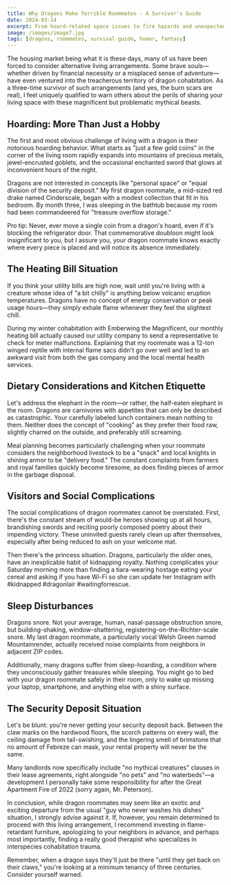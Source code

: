 ```yaml
---
title: Why Dragons Make Terrible Roommates - A Survivor's Guide
date: 2024-03-14
excerpt: From hoard-related space issues to fire hazards and unexpected princess visitors, discover the challenges of sharing living quarters with the world's most majestic and inconsiderate mythical creatures.
image: /images/image7.jpg
tags: [dragons, roommates, survival guide, humor, fantasy]
---
```


The housing market being what it is these days, many of us have been forced to consider alternative living arrangements. Some brave souls—whether driven by financial necessity or a misplaced sense of adventure—have even ventured into the treacherous territory of dragon cohabitation. As a three-time survivor of such arrangements (and yes, the burn scars are real), I feel uniquely qualified to warn others about the perils of sharing your living space with these magnificent but problematic mythical beasts.

## Hoarding: More Than Just a Hobby

The first and most obvious challenge of living with a dragon is their notorious hoarding behavior. What starts as "just a few gold coins" in the corner of the living room rapidly expands into mountains of precious metals, jewel-encrusted goblets, and the occasional enchanted sword that glows at inconvenient hours of the night.

Dragons are not interested in concepts like "personal space" or "equal division of the security deposit." My first dragon roommate, a mid-sized red drake named Cinderscale, began with a modest collection that fit in his bedroom. By month three, I was sleeping in the bathtub because my room had been commandeered for "treasure overflow storage."

Pro tip: Never, ever move a single coin from a dragon's hoard, even if it's blocking the refrigerator door. That commemorative doubloon might look insignificant to you, but I assure you, your dragon roommate knows exactly where every piece is placed and will notice its absence immediately.

## The Heating Bill Situation

If you think your utility bills are high now, wait until you're living with a creature whose idea of "a bit chilly" is anything below volcanic eruption temperatures. Dragons have no concept of energy conservation or peak usage hours—they simply exhale flame whenever they feel the slightest chill.

During my winter cohabitation with Emberwing the Magnificent, our monthly heating bill actually caused our utility company to send a representative to check for meter malfunctions. Explaining that my roommate was a 12-ton winged reptile with internal flame sacs didn't go over well and led to an awkward visit from both the gas company and the local mental health services.

## Dietary Considerations and Kitchen Etiquette

Let's address the elephant in the room—or rather, the half-eaten elephant in the room. Dragons are carnivores with appetites that can only be described as catastrophic. Your carefully labeled lunch containers mean nothing to them. Neither does the concept of "cooking" as they prefer their food raw, slightly charred on the outside, and preferably still screaming.

Meal planning becomes particularly challenging when your roommate considers the neighborhood livestock to be a "snack" and local knights in shining armor to be "delivery food." The constant complaints from farmers and royal families quickly become tiresome, as does finding pieces of armor in the garbage disposal.

## Visitors and Social Complications

The social complications of dragon roommates cannot be overstated. First, there's the constant stream of would-be heroes showing up at all hours, brandishing swords and reciting poorly composed poetry about their impending victory. These uninvited guests rarely clean up after themselves, especially after being reduced to ash on your welcome mat.

Then there's the princess situation. Dragons, particularly the older ones, have an inexplicable habit of kidnapping royalty. Nothing complicates your Saturday morning more than finding a tiara-wearing hostage eating your cereal and asking if you have Wi-Fi so she can update her Instagram with #kidnapped #dragonlair #waitingforrescue.

## Sleep Disturbances

Dragons snore. Not your average, human, nasal-passage obstruction snore, but building-shaking, window-shattering, registering-on-the-Richter-scale snore. My last dragon roommate, a particularly vocal Welsh Green named Mountainrender, actually received noise complaints from neighbors in adjacent ZIP codes.

Additionally, many dragons suffer from sleep-hoarding, a condition where they unconsciously gather treasures while sleeping. You might go to bed with your dragon roommate safely in their room, only to wake up missing your laptop, smartphone, and anything else with a shiny surface.

## The Security Deposit Situation

Let's be blunt: you're never getting your security deposit back. Between the claw marks on the hardwood floors, the scorch patterns on every wall, the ceiling damage from tail-swishing, and the lingering smell of brimstone that no amount of Febreze can mask, your rental property will never be the same.

Many landlords now specifically include "no mythical creatures" clauses in their lease agreements, right alongside "no pets" and "no waterbeds"—a development I personally take some responsibility for after the Great Apartment Fire of 2022 (sorry again, Mr. Peterson).

In conclusion, while dragon roommates may seem like an exotic and exciting departure from the usual "guy who never washes his dishes" situation, I strongly advise against it. If, however, you remain determined to proceed with this living arrangement, I recommend investing in flame-retardant furniture, apologizing to your neighbors in advance, and perhaps most importantly, finding a really good therapist who specializes in interspecies cohabitation trauma.

Remember, when a dragon says they'll just be there "until they get back on their claws," you're looking at a minimum tenancy of three centuries. Consider yourself warned.
